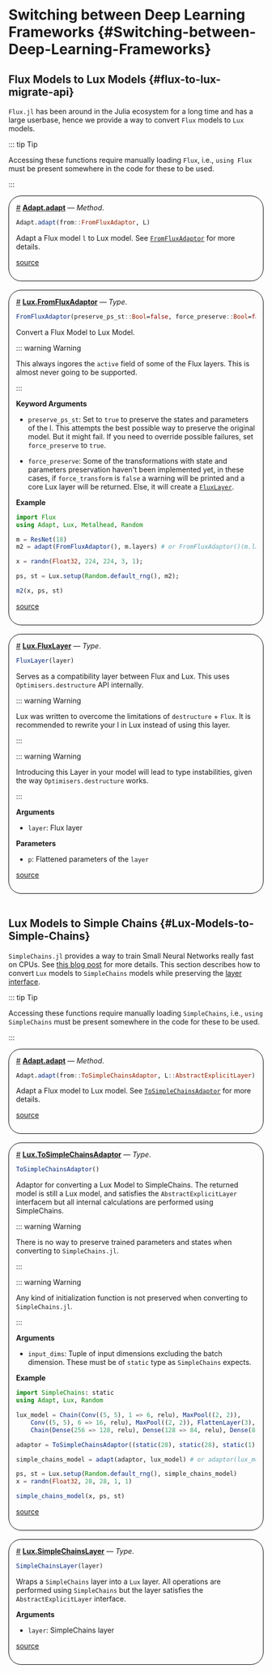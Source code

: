
# Switching between Deep Learning Frameworks {#Switching-between-Deep-Learning-Frameworks}



## Flux Models to Lux Models {#flux-to-lux-migrate-api}

`Flux.jl` has been around in the Julia ecosystem for a long time and has a large userbase, hence we provide a way to convert `Flux` models to `Lux` models.

::: tip Tip

Accessing these functions require manually loading `Flux`, i.e., `using Flux` must be present somewhere in the code for these to be used.

:::
<div style='border-width:1px; border-style:solid; border-color:black; padding: 1em; border-radius: 25px;'>
<a id='Adapt.adapt-Tuple{FromFluxAdaptor, Any}' href='#Adapt.adapt-Tuple{FromFluxAdaptor, Any}'>#</a>&nbsp;<b><u>Adapt.adapt</u></b> &mdash; <i>Method</i>.




```julia
Adapt.adapt(from::FromFluxAdaptor, L)
```


Adapt a Flux model `l` to Lux model. See [`FromFluxAdaptor`](/api/Lux/switching_frameworks#Lux.FromFluxAdaptor) for more details.


[source](https://github.com/LuxDL/Lux.jl/blob/19dabbcb22e6fded02e56fd78bcd48664da8cdc0/src/transform/flux.jl#L73-L77)

</div>
<br>
<div style='border-width:1px; border-style:solid; border-color:black; padding: 1em; border-radius: 25px;'>
<a id='Lux.FromFluxAdaptor' href='#Lux.FromFluxAdaptor'>#</a>&nbsp;<b><u>Lux.FromFluxAdaptor</u></b> &mdash; <i>Type</i>.




```julia
FromFluxAdaptor(preserve_ps_st::Bool=false, force_preserve::Bool=false)
```


Convert a Flux Model to Lux Model.

::: warning Warning

This always ingores the `active` field of some of the Flux layers. This is almost never going to be supported.

:::

**Keyword Arguments**
- `preserve_ps_st`: Set to `true` to preserve the states and parameters of the l. This attempts the best possible way to preserve the original model. But it might fail. If you need to override possible failures, set `force_preserve` to `true`.
  
- `force_preserve`: Some of the transformations with state and parameters preservation haven't been implemented yet, in these cases, if `force_transform` is `false` a warning will be printed and a core Lux layer will be returned. Else, it will create a [`FluxLayer`](/api/Lux/switching_frameworks#Lux.FluxLayer).
  

**Example**

```julia
import Flux
using Adapt, Lux, Metalhead, Random

m = ResNet(18)
m2 = adapt(FromFluxAdaptor(), m.layers) # or FromFluxAdaptor()(m.layers)

x = randn(Float32, 224, 224, 3, 1);

ps, st = Lux.setup(Random.default_rng(), m2);

m2(x, ps, st)
```



[source](https://github.com/LuxDL/Lux.jl/blob/19dabbcb22e6fded02e56fd78bcd48664da8cdc0/src/transform/flux.jl#L1-L37)

</div>
<br>
<div style='border-width:1px; border-style:solid; border-color:black; padding: 1em; border-radius: 25px;'>
<a id='Lux.FluxLayer' href='#Lux.FluxLayer'>#</a>&nbsp;<b><u>Lux.FluxLayer</u></b> &mdash; <i>Type</i>.




```julia
FluxLayer(layer)
```


Serves as a compatibility layer between Flux and Lux. This uses `Optimisers.destructure` API internally.

::: warning Warning

Lux was written to overcome the limitations of `destructure` + `Flux`. It is recommended to rewrite your l in Lux instead of using this layer.

:::

::: warning Warning

Introducing this Layer in your model will lead to type instabilities, given the way `Optimisers.destructure` works.

:::

**Arguments**
- `layer`: Flux layer
  

**Parameters**
- `p`: Flattened parameters of the `layer`
  


[source](https://github.com/LuxDL/Lux.jl/blob/19dabbcb22e6fded02e56fd78bcd48664da8cdc0/src/transform/flux.jl#L43-L66)

</div>
<br>

## Lux Models to Simple Chains {#Lux-Models-to-Simple-Chains}

`SimpleChains.jl` provides a way to train Small Neural Networks really fast on CPUs. See [this blog post](https://julialang.org/blog/2022/04/simple-chains/) for more details. This section describes how to convert `Lux` models to `SimpleChains` models while preserving the [layer interface](/manual/interface#lux-interface).

::: tip Tip

Accessing these functions require manually loading `SimpleChains`, i.e., `using SimpleChains` must be present somewhere in the code for these to be used.

:::
<div style='border-width:1px; border-style:solid; border-color:black; padding: 1em; border-radius: 25px;'>
<a id='Adapt.adapt-Tuple{ToSimpleChainsAdaptor, LuxCore.AbstractExplicitLayer}' href='#Adapt.adapt-Tuple{ToSimpleChainsAdaptor, LuxCore.AbstractExplicitLayer}'>#</a>&nbsp;<b><u>Adapt.adapt</u></b> &mdash; <i>Method</i>.




```julia
Adapt.adapt(from::ToSimpleChainsAdaptor, L::AbstractExplicitLayer)
```


Adapt a Flux model to Lux model. See [`ToSimpleChainsAdaptor`](/api/Lux/switching_frameworks#Lux.ToSimpleChainsAdaptor) for more details.


[source](https://github.com/LuxDL/Lux.jl/blob/19dabbcb22e6fded02e56fd78bcd48664da8cdc0/src/transform/simplechains.jl#L47-L51)

</div>
<br>
<div style='border-width:1px; border-style:solid; border-color:black; padding: 1em; border-radius: 25px;'>
<a id='Lux.ToSimpleChainsAdaptor' href='#Lux.ToSimpleChainsAdaptor'>#</a>&nbsp;<b><u>Lux.ToSimpleChainsAdaptor</u></b> &mdash; <i>Type</i>.




```julia
ToSimpleChainsAdaptor()
```


Adaptor for converting a Lux Model to SimpleChains. The returned model is still a Lux model, and satisfies the `AbstractExplicitLayer` interfacem but all internal calculations are performed using SimpleChains.

::: warning Warning

There is no way to preserve trained parameters and states when converting to `SimpleChains.jl`.

:::

::: warning Warning

Any kind of initialization function is not preserved when converting to `SimpleChains.jl`.

:::

**Arguments**
- `input_dims`: Tuple of input dimensions excluding the batch dimension. These must be of `static` type as `SimpleChains` expects.
  

**Example**

```julia
import SimpleChains: static
using Adapt, Lux, Random

lux_model = Chain(Conv((5, 5), 1 => 6, relu), MaxPool((2, 2)),
    Conv((5, 5), 6 => 16, relu), MaxPool((2, 2)), FlattenLayer(3),
    Chain(Dense(256 => 128, relu), Dense(128 => 84, relu), Dense(84 => 10)))

adaptor = ToSimpleChainsAdaptor((static(28), static(28), static(1)))

simple_chains_model = adapt(adaptor, lux_model) # or adaptor(lux_model)

ps, st = Lux.setup(Random.default_rng(), simple_chains_model)
x = randn(Float32, 28, 28, 1, 1)

simple_chains_model(x, ps, st)
```



[source](https://github.com/LuxDL/Lux.jl/blob/19dabbcb22e6fded02e56fd78bcd48664da8cdc0/src/transform/simplechains.jl#L1-L42)

</div>
<br>
<div style='border-width:1px; border-style:solid; border-color:black; padding: 1em; border-radius: 25px;'>
<a id='Lux.SimpleChainsLayer' href='#Lux.SimpleChainsLayer'>#</a>&nbsp;<b><u>Lux.SimpleChainsLayer</u></b> &mdash; <i>Type</i>.




```julia
SimpleChainsLayer(layer)
```


Wraps a `SimpleChains` layer into a `Lux` layer. All operations are performed using `SimpleChains` but the layer satisfies the `AbstractExplicitLayer` interface.

**Arguments**
- `layer`: SimpleChains layer
  


[source](https://github.com/LuxDL/Lux.jl/blob/19dabbcb22e6fded02e56fd78bcd48664da8cdc0/src/transform/simplechains.jl#L79-L88)

</div>
<br>
